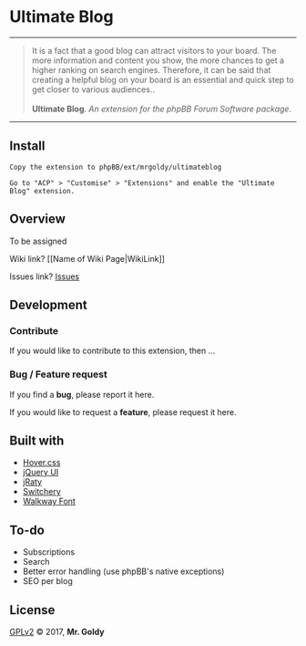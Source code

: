 
# Ultimate Blog
---
> It is a fact that a good blog can attract visitors to your board. The more information and content you show, the more chances to get a higher ranking on search engines. Therefore, it can be said that creating a helpful blog on your board is an essential and quick step to get closer to various audiences.. <br><br>
> **Ultimate Blog**. *An extension for the phpBB Forum Software package.*
---


## Install
```
Copy the extension to phpBB/ext/mrgoldy/ultimateblog

Go to "ACP" > "Customise" > "Extensions" and enable the "Ultimate Blog" extension.
```


## Overview
To be assigned

Wiki link? [[Name of Wiki Page|WikiLink]]

Issues link? [Issues](./../../issues)

## Development

### Contribute
If you would like to contribute to this extension, then ...

### Bug / Feature request
If you find a **bug**, please report it here.

If you would like to request a **feature**, please request it here.

## Built with
* [Hover.css](http://ianlunn.github.io/Hover/ "Hover.css
A collection of CSS3 powered hover effects.
by ianlunn")
* [jQuery UI](https://jqueryui.com/ "jQuery User Interface")
* [jRaty](https://github.com/escapeboy/jraty/tree/master/public/raty "jQuery Raty
A star rating plugin.
by escapeboy")
* [Switchery](http://abpetkov.github.io/switchery/ "Switchery
iOS 7 style switches for your checkboxes.
by abpetkov")
* [Walkway Font](https://www.fontsquirrel.com/fonts/walkway "Walkway UltraBold Font")

## To-do
* Subscriptions
* Search
* Better error handling (use phpBB's native exceptions)
* SEO per blog

## License
[GPLv2](license.txt) &copy; 2017, **Mr. Goldy**
